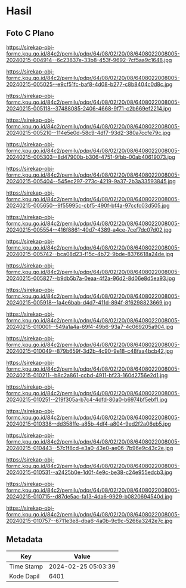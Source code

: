 # Hasil

## Foto C Plano

https://sirekap-obj-formc.kpu.go.id/84c2/pemilu/pdpr/64/08/02/20/08/6408022008005-20240215-004914--6c23837e-33b8-453f-9692-7cf5aa9c1648.jpg

https://sirekap-obj-formc.kpu.go.id/84c2/pemilu/pdpr/64/08/02/20/08/6408022008005-20240215-005025--e9cf51fc-baf8-4d08-b277-c8b8404c0d8c.jpg

https://sirekap-obj-formc.kpu.go.id/84c2/pemilu/pdpr/64/08/02/20/08/6408022008005-20240215-005118--37488085-2406-4668-9f71-c2b669ef2214.jpg

https://sirekap-obj-formc.kpu.go.id/84c2/pemilu/pdpr/64/08/02/20/08/6408022008005-20240215-005210--114e5e0d-58c9-4df7-93d2-380a7ccfe79c.jpg

https://sirekap-obj-formc.kpu.go.id/84c2/pemilu/pdpr/64/08/02/20/08/6408022008005-20240215-005303--8d47900b-b306-4751-9fbb-00ab40619073.jpg

https://sirekap-obj-formc.kpu.go.id/84c2/pemilu/pdpr/64/08/02/20/08/6408022008005-20240215-005404--545ec297-273c-4219-9a37-2b3a33593845.jpg

https://sirekap-obj-formc.kpu.go.id/84c2/pemilu/pdpr/64/08/02/20/08/6408022008005-20240215-005650--9f55995c-cbf5-490f-bf4a-97ccfc03d505.jpg

https://sirekap-obj-formc.kpu.go.id/84c2/pemilu/pdpr/64/08/02/20/08/6408022008005-20240215-005554--416f8861-40d7-4389-a4ce-7cef7dc07d02.jpg

https://sirekap-obj-formc.kpu.go.id/84c2/pemilu/pdpr/64/08/02/20/08/6408022008005-20240215-005742--bca08d23-f15c-4b72-9bde-8376618a24de.jpg

https://sirekap-obj-formc.kpu.go.id/84c2/pemilu/pdpr/64/08/02/20/08/6408022008005-20240215-005827--b9db5b7a-0eaa-4f2a-96d2-8d06e8d5ea93.jpg

https://sirekap-obj-formc.kpu.go.id/84c2/pemilu/pdpr/64/08/02/20/08/6408022008005-20240215-005918--1a4e6bab-d4d7-411d-894f-8f6298823669.jpg

https://sirekap-obj-formc.kpu.go.id/84c2/pemilu/pdpr/64/08/02/20/08/6408022008005-20240215-010001--549a1a4a-69f4-49b6-93a7-4c069205a904.jpg

https://sirekap-obj-formc.kpu.go.id/84c2/pemilu/pdpr/64/08/02/20/08/6408022008005-20240215-010049--879b659f-3d2b-4c90-9e18-c48faa4bcb42.jpg

https://sirekap-obj-formc.kpu.go.id/84c2/pemilu/pdpr/64/08/02/20/08/6408022008005-20240215-010211--b8c2a861-ccbd-4911-bf23-160d2756e2d1.jpg

https://sirekap-obj-formc.kpu.go.id/84c2/pemilu/pdpr/64/08/02/20/08/6408022008005-20240215-010251--219f305a-b7c4-4dfd-80a0-b6974bf5ebf1.jpg

https://sirekap-obj-formc.kpu.go.id/84c2/pemilu/pdpr/64/08/02/20/08/6408022008005-20240215-010338--dd358ffe-a85b-4df4-a804-9ed2f2a06eb5.jpg

https://sirekap-obj-formc.kpu.go.id/84c2/pemilu/pdpr/64/08/02/20/08/6408022008005-20240215-010443--57c1f8cd-e3a0-43e0-ae06-7b96e9c43c2e.jpg

https://sirekap-obj-formc.kpu.go.id/84c2/pemilu/pdpr/64/08/02/20/08/6408022008005-20240215-010531--a2425b0e-1d0f-4e9c-be38-c24e955edcb3.jpg

https://sirekap-obj-formc.kpu.go.id/84c2/pemilu/pdpr/64/08/02/20/08/6408022008005-20240215-010715--d87de5ac-fa13-4da6-9929-b0820694540d.jpg

https://sirekap-obj-formc.kpu.go.id/84c2/pemilu/pdpr/64/08/02/20/08/6408022008005-20240215-010757--6711e3e8-dba6-4a0b-9c9c-5266a3242e7c.jpg


## Metadata

| Key        | Value               |
| ---------- | ------------------- |
| Time Stamp | 2024-02-25 05:03:39 |
| Kode Dapil | 6401                |



